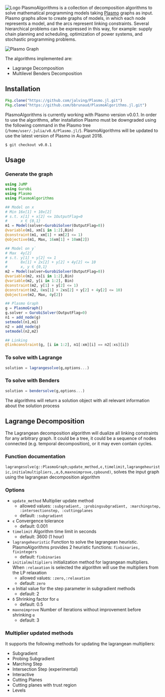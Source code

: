 ![Logo](doc/PlasmoAlgorithms_logo.png)
PlasmoAlgorithms is a collection of decomposition algorithms to solve mathematical programming models taking [Plasmo](https://github.com/jalving/Plasmo.jl) graphs as input. Plasmo graphs allow to create graphs of models, in which each node represents a model, and the arcs represent linking constraints. Several hierarchical problems can be expressed in this way, for example: supply chain planning and scheduling, optimization of power systems, and stochastic programming problems.

![Plasmo Graph](doc/Plasmo.png)

The algorithms implemented are:
* Lagrange Decomposition
* Multilevel Benders Decomposition

## Installation
```julia
Pkg.clone("https://github.com/jalving/Plasmo.jl.git")
Pkg.clone("https://github.com/bbrunaud/PlasmoAlgorithms.jl.git")
```

PlasmoAlgorithms is currently working with Plasmo version v0.0.1. In order to use the algorithms, after installation Plasmo must be downgraded using the following command in the Plasmo tree (`/home/user/.julia/v0.6/Plasmo.jl/`). PlasmoAlgorithms will be updated to use the latest version of Plasmo in August 2018.

```
$ git checkout v0.0.1
```

## Usage

### Generate the graph
```julia
using JuMP
using Gurobi
using Plasmo
using PlasmoAlgorithms

## Model on x
# Min 16x[1] + 10x[2]
# s.t. x[1] + x[2] <= 1OutputFlag=0
#      x ∈ {0,1}
m1 = Model(solver=GurobiSolver(OutputFlag=0))
@variable(m1, xm[i in 1:2],Bin)
@constraint(m1, xm[1] + xm[2] <= 1)
@objective(m1, Max, 16xm[1] + 10xm[2])

## Model on y`
# Max  4y[2]
# s.t. y[1] + y[2] <= 1
#      8x[1] + 2x[2] + y[2] + 4y[2] <= 10
#      x, y ∈ {0,1}
m2 = Model(solver=GurobiSolver(OutputFlag=0))
@variable(m2, xs[i in 1:2],Bin)
@variable(m2, y[i in 1:2], Bin)
@constraint(m2, y[1] + y[2] <= 1)
@constraint(m2, 8xs[1] + 2xs[2] + y[2] + 4y[2] <= 10)
@objective(m2, Max, 4y[2])

## Plasmo Graph
g = PlasmoGraph()
g.solver = GurobiSolver(OutputFlag=0)
n1 = add_node(g)
setmodel(n1,m1)
n2 = add_node(g)
setmodel(n2,m2)

## Linking
@linkconstraint(g, [i in 1:2], n1[:xm][i] == n2[:xs][i])
```

### To solve with Lagrange
```julia
solution = lagrangesolve(g,options...)
```

### To solve with Benders
```julia
solution = bendersolve(g,options...)
```
The algorithms will return a solution object with all relevant information about the solution process

## Lagrange Decomposition
The Lagrangean decomposition algorithm will dualize all linking constraints for any arbitrary graph. It could be a tree, it could be a sequence of nodes connected (e.g. temporal decomposition), or it may even contain cycles.

### Function documentation
`lagrangesolve(g::PlasmoGraph;update_method,ϵ,timelimit,lagrangeheuristic,initialmultipliers,,α,δ,maxnoimprove,cpbound)`, solves the input graph using the lagrangean decomposition algorithm

### Options

* `update_method` Multiplier update method
  * allowed values: `:subgradient, :probingsubgradient, :marchingstep, :intersectionstep, :cuttingplanes`
  * default: `:subgradient`
* `ϵ` Convergence tolerance
  - default: 0.001
* `timelimit` Algorithm time limit in seconds
  - default: 3600 (1 hour)
* `lagrangeheuristic` Function to solve the lagrangean heuristic. PlasmoAlgorithms provides 2 heuristic functions: `fixbinaries, fixintegers`
  - default: `fixbinaries`
* `initialmultipliers` initialization method for lagrangean multipliers. When `:relaxation` is selected the algorithm will use the multipliers from the LP relaxation
  - allowed values: `:zero,:relaxation`
  - default: `zero`
* `α` Initial value for the step parameter in subgradient methods
  - default: 2
* `δ` Shrinking factor for `α`
  - default: 0.5
* `maxnoimprove` Number of iterations without improvement before shrinking `α`
  - default: 3


### Multiplier updated methods
It supports the following methods for updating the lagrangean multipliers:
* Subgradient
* Probing Subgradient
* Marching Step
* Intersection Step (experimental)
* Interactive
* Cutting Planes
* Cutting planes with trust region
* Levels
